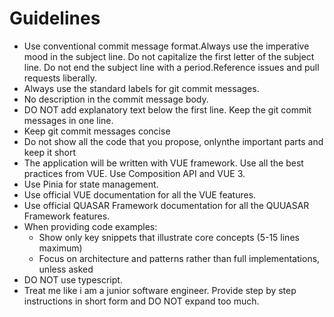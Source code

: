 # Guidelines

- Use conventional commit message format.Always use the imperative mood in the subject line. Do not capitalize the first letter of the subject line. Do not end the subject line with a period.Reference issues and pull requests liberally.
- Always use the standard labels for git commit messages.
- No description in the commit message body.
- DO NOT add explanatory text below the first line. Keep the git commit messages in one line.
- Keep git commit messages concise
- Do not show all the code that you propose, onlynthe important parts and keep it short
- The application will be written with VUE framework. Use all the best practices from VUE. Use Composition API and VUE 3.
- Use Pinia for state management.
- Use official VUE documentation for all the VUE features.
- Use official QUASAR Framework documentation for all the QUUASAR Framework features.
- When providing code examples:
  - Show only key snippets that illustrate core concepts (5-15 lines maximum)
  - Focus on architecture and patterns rather than full implementations, unless asked
- DO NOT use typescript.
- Treat me like i am a junior software engineer. Provide step by step instructions in short form and DO NOT expand too much.
